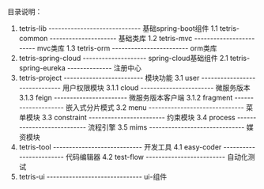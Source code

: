 目录说明：
1. tetris-lib ----------------------------- 基础spring-boot组件
    1.1 tetris-common --------------------- 基础类库
    1.2 tetris-mvc ------------------------ mvc类库
    1.3 tetris-orm ------------------------ orm类库
2. tetris-spring-cloud -------------------- spring-cloud基础组件
    2.1 tetris-spring-eureka -------------- 注册中心
3. tetris-project ------------------------- 模块功能
    3.1 user ------------------------------ 用户权限模块
        3.1.1 cloud ----------------------- 微服务版本
        3.1.3 feign ----------------------- 微服务版本客户端
        3.1.2 fragment -------------------- 嵌入式分片模式
    3.2 menu ------------------------------ 菜单模块
    3.3 constraint ------------------------ 约束模块
    3.4 process --------------------------- 流程引擎
    3.5 mims ------------------------------ 媒资模块
4. tetris-tool ---------------------------- 开发工具
    4.1 easy-coder ------------------------ 代码编辑器
    4.2 test-flow ------------------------- 自动化测试
5. tetris-ui ------------------------------ ui-组件
